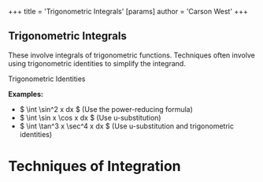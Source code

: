 +++
 title = 'Trigonometric Integrals'
[params]
	author = 'Carson West'
+++
## Trigonometric Integrals 
These involve integrals of trigonometric functions.  Techniques often involve using trigonometric identities to simplify the integrand.

Trigonometric Identities

**Examples:**
*  $ \int \sin^2 x dx $  (Use the power-reducing formula)
*  $ \int \sin x \cos x dx $  (Use u-substitution)
*  $ \int \tan^3 x \sec^4 x dx $  (Use u-substitution and trigonometric identities)

# Techniques of Integration